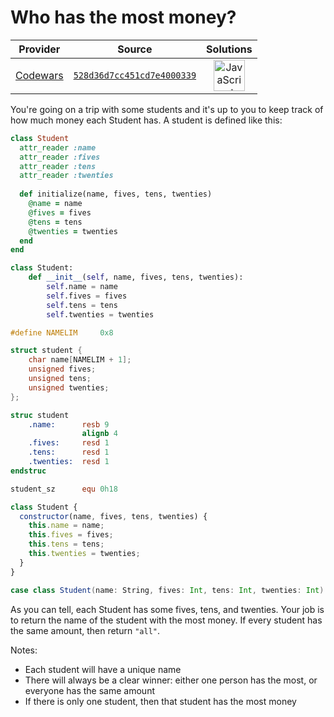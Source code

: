 [_metadata_:generated]: - "true"

# Who has the most money?

<!-- INFO TABLE BEGIN -->

| Provider                                        | Source                                                                               | Solutions                                                                                                                                                    |
| :---------------------------------------------: | :----------------------------------------------------------------------------------: | :----------------------------------------------------------------------------------------------------------------------------------------------------------: |
| [Codewars](../../../docs/providers/Codewars.md) | [`528d36d7cc451cd7e4000339`](https://www.codewars.com/kata/528d36d7cc451cd7e4000339) | [<img src="https://res.cloudinary.com/rascaltwo/image/upload/v1631924076/javascript_ehszr7.svg" alt="JavaScript" title="JavaScript" width="50" />](solve.js) |

<!-- INFO TABLE END -->

You're going on a trip with some students and it's up to you to keep track of how much money each Student has. A student is defined like this:

```ruby
class Student
  attr_reader :name
  attr_reader :fives
  attr_reader :tens
  attr_reader :twenties
  
  def initialize(name, fives, tens, twenties)
    @name = name
    @fives = fives
    @tens = tens
    @twenties = twenties
  end
end
```
```python
class Student:
    def __init__(self, name, fives, tens, twenties):
        self.name = name
        self.fives = fives
        self.tens = tens
        self.twenties = twenties
```
```c
#define NAMELIM     0x8

struct student {
    char name[NAMELIM + 1];
    unsigned fives;
    unsigned tens;
    unsigned twenties;
};
```
```nasm
struc student
    .name:      resb 9
                alignb 4
    .fives:     resd 1
    .tens:      resd 1
    .twenties:  resd 1
endstruc

student_sz      equ 0h18
```
```javascript
class Student {
  constructor(name, fives, tens, twenties) {
    this.name = name;
    this.fives = fives;
    this.tens = tens;
    this.twenties = twenties;
  }
}
```
```scala
case class Student(name: String, fives: Int, tens: Int, twenties: Int)
```

As you can tell, each Student has some fives, tens, and twenties. Your job is to return the name of the student with the most money. If every student has the same amount, then return `"all"`.

Notes:
* Each student will have a unique name
* There will always be a clear winner: either one person has the most, or everyone has the same amount
* If there is only one student, then that student has the most money
